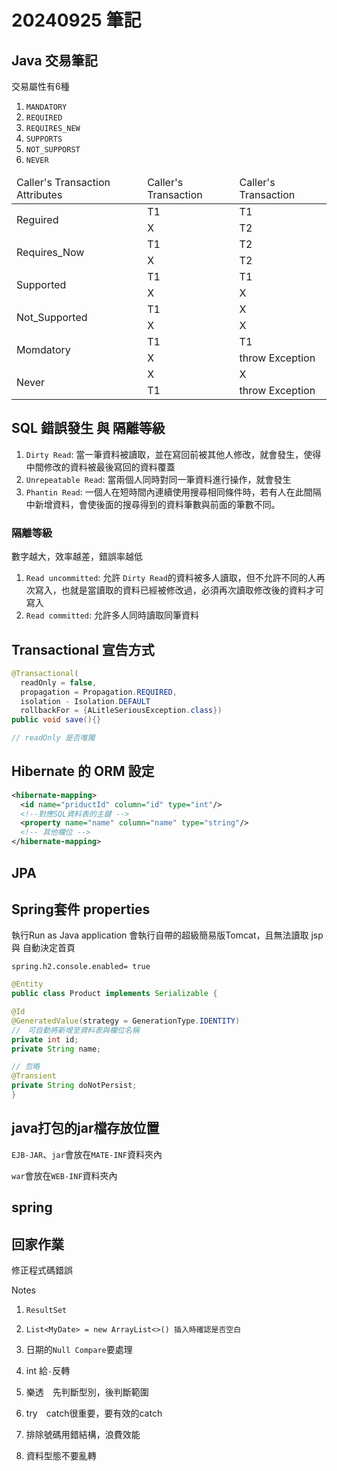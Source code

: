 # 20240925 筆記

## Java 交易筆記
交易屬性有6種

1. `MANDATORY`
2. `REQUIRED`
3. `REQUIRES_NEW`
4. `SUPPORTS`
5. `NOT_SUPPORST`
6. `NEVER`

<table>
  <thead>
    <tr>
      <td>Caller's Transaction Attributes</td>
      <td>Caller's Transaction</td>
      <td>Caller's Transaction</td>
    </tr>
  </thead>
  <tbody>
    <tr>
      <td rowspan="2">Reguired</td>
      <td>T1</td>
      <td>T1</td>
    </tr>
    <tr>
      <td>X</td>
      <td>T2</td>
    </tr>
    <tr>
      <td rowspan="2">Requires_Now</td>
      <td>T1</td>
      <td>T2</td>
    </tr>
    <tr>
      <td>X</td>
      <td>T2</td>
    </tr>
    <tr>
      <td rowspan="2">Supported</td>
      <td>T1</td>
      <td>T1</td>
    </tr>
    <tr>
      <td>X</td>
      <td>X</td>
    </tr>
    <tr>
      <td rowspan="2">Not_Supported</td>
      <td>T1</td>
      <td>X</td>
    </tr>
    <tr>
      <td>X</td>
      <td>X</td>
    </tr>
    <tr>
      <td rowspan="2">Momdatory</td>
      <td>T1</td>
      <td>T1</td>
    </tr>
    <tr>
      <td>X</td>
      <td>throw Exception</td>
    </tr>
    <tr>
      <td rowspan="2">Never</td>
      <td>X</td>
      <td>X</td>
    </tr>
    <tr>
      <td>T1</td>
      <td>throw Exception</td>
    </tr>
  </tbody>
</table>


## SQL 錯誤發生 與 隔離等級 
1. `Dirty Read`: 當一筆資料被讀取，並在寫回前被其他人修改，就會發生，使得中間修改的資料被最後寫回的資料覆蓋
2. `Unrepeatable Read`:  當兩個人同時對同一筆資料進行操作，就會發生
3. `Phantin Read`: 一個人在短時間內連續使用搜尋相同條件時，若有人在此間隔中新增資料，會使後面的搜尋得到的資料筆數與前面的筆數不同。

### 隔離等級
數字越大，效率越差，錯誤率越低

 1. `Read uncommitted`: 允許 `Dirty Read`的資料被多人讀取，但不允許不同的人再次寫入，也就是當讀取的資料已經被修改過，必須再次讀取修改後的資料才可寫入
 2. `Read committed`: 允許多人同時讀取同筆資料


## Transactional 宣告方式

```java
@Transactional(
  readOnly = false,
  propagation = Propagation.REQUIRED,
  isolation - Isolation.DEFAULT
  rollbackFor = {ALitleSeriousException.class}) 
public void save(){}

// readOnly 是否唯獨
```

## Hibernate 的 ORM 設定

```xml
<hibernate-mapping>
  <id name="priductId" column="id" type="int"/>
  <!--對應SQL資料表的主鍵 -->
  <property name="name" column="name" type="string"/>
  <!-- 其他欄位 -->
</hibernate-mapping>
```

## JPA


## Spring套件 properties
執行Run as Java application 會執行自帶的超級簡易版Tomcat，且無法讀取 jsp 與 自動決定首頁
```properties
spring.h2.console.enabled= true
```

```java
@Entity
public class Product implements Serializable {

@Id
@GeneratedValue(strategy = GenerationType.IDENTITY)
//　可自動將新增至資料表與欄位名稱
private int id;
private String name;

// 忽略
@Transient
private String doNotPersist;
}
```

## java打包的jar檔存放位置 

`EJB-JAR`、`jar`會放在`MATE-INF`資料夾內

`war`會放在`WEB-INF`資料夾內


## spring

## 回家作業
修正程式碼錯誤

Notes
1. `ResultSet`
2. `List<MyDate> = new ArrayList<>() 插入時確認是否空白`
3. 日期的`Null Compare`要處理
4. int 給`-`反轉

5. 樂透　先判斷型別，後判斷範圍
6. try　catch很重要，要有效的catch
7. 排除號碼用錯結構，浪費效能
1. 資料型態不要亂轉


